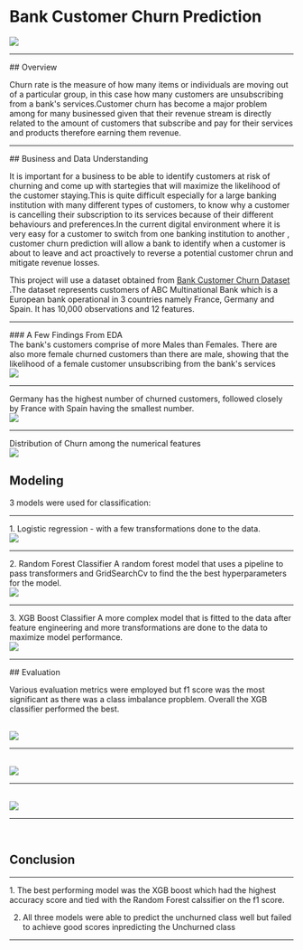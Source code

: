 # Bank Customer Churn Prediction
<img src ='images\isometric-bank-composition-visitors.avif'>
<hr>
## Overview

Churn rate is the measure of how many items or individuals are moving out of a particular group, in this case how many customers are unsubscribing from a bank's services.Customer churn has become a major problem among for many businessed given that their revenue stream is directly related to the amount of customers that subscribe and pay for their services and products therefore earning them revenue. 
<hr>
## Business and Data Understanding

It is important for a business to be able to identify customers at risk of churning and come up with startegies that will maximize the likelihood of the customer staying.This is quite difficult especially for a large banking institution with many different types of customers, to know why a customer is cancelling their subscription to its services because of their different behaviours and preferences.In the current digital environment where it is very easy for a customer to switch from one banking institution to another , customer churn prediction will allow a bank to identify when a customer is about to leave and act proactively to reverse a potential customer chrun and mitigate revenue losses.

This project will use a dataset obtained from 
<a href = 'https://www.kaggle.com/datasets/gauravtopre/bank-customer-churn-dataset'> Bank Customer Churn Dataset </a>
.The dataset represents customers of ABC Multinational Bank which is a European bank operational in 3 countries namely France, Germany and Spain. It has 10,000 observations and 12 features.
<hr>
### A Few Findings From EDA
<br>
The bank's customers comprise of more Males than Females.
There are also more female churned customers than there are male, showing that the likelihood of a female customer unsubscribing from the bank's services

<br>
<img src ='images\churn_gender.PNG'>

<br>
<hr>
Germany has the highest number of churned customers, followed closely by France with Spain having the smallest number.

<br>
<img src ='images\country churn.PNG'>
<hr>
Distribution of Churn among the numerical features

<br>
<img src ='images\churn vs various variables.PNG'>


<br>

## Modeling
3 models were used for classification:
<hr>
1. Logistic regression - with a few transformations done to the data.

<br>
<img src ='images\logreg.PNG'>
<hr>
2. Random Forest Classifier
A random forest model that uses a pipeline to pass transformers and GridSearchCv to find the the best hyperparameters for the model.

<br>
<img src ='images\rf.PNG'>

<br>
<hr>
3. XGB Boost Classifier
A more complex model that is fitted to the data after feature engineering and more transformations are done to the data to maximize model performance.

<br>
<img src ='images\xgb.PNG'>

<br>
<hr>
## Evaluation

Various evaluation metrics were employed but f1 score was the most significant as there was a class imbalance propblem.
Overall the XGB classifier performed the best.

<br>
<img src ='images\model performances.PNG'>
<hr>
<br>

<img src ='images\rf cm.PNG'>
<hr>
<br>

<img src ='images\xgb cm.PNG'>
<hr>
<br>

## Conclusion
<hr>
1. The best performing model was the XGB boost which had the highest accuracy score and tied with the Random Forest calssifier on the f1 score.

2. All three models were able to predict the unchurned class well but failed to achieve good scores inpredicting the Unchurned class
<hr>